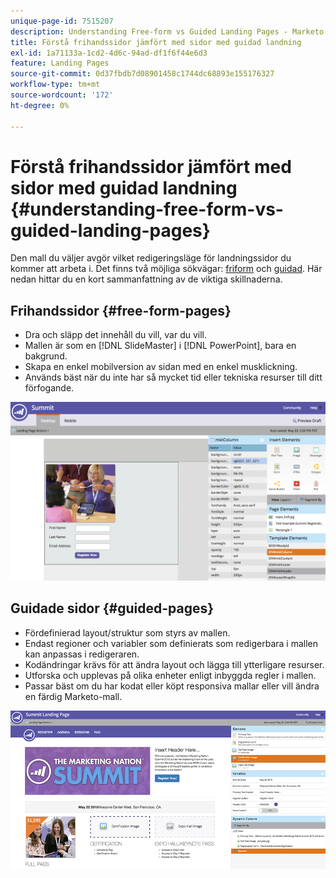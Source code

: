 ```yaml
---
unique-page-id: 7515207
description: Understanding Free-form vs Guided Landing Pages - Marketo Docs - Product Documentation
title: Förstå frihandssidor jämfört med sidor med guidad landning
exl-id: 1a71133a-1cd2-4d6c-94ad-df1f6f44e6d3
feature: Landing Pages
source-git-commit: 0d37fbdb7d08901458c1744dc68893e155176327
workflow-type: tm+mt
source-wordcount: '172'
ht-degree: 0%

---
```


# Förstå frihandssidor jämfört med sidor med guidad landning {#understanding-free-form-vs-guided-landing-pages}

Den mall du väljer avgör vilket redigeringsläge för landningssidor du kommer att arbeta i. Det finns två möjliga sökvägar: [friform](/help/marketo/product-docs/demand-generation/landing-pages/free-form-landing-pages/create-a-free-form-landing-page.md) och [guidad](/help/marketo/product-docs/demand-generation/landing-pages/guided-landing-pages/create-a-guided-landing-page.md). Här nedan hittar du en kort sammanfattning av de viktiga skillnaderna.

## Frihandssidor {#free-form-pages}

* Dra och släpp det innehåll du vill, var du vill.
* Mallen är som en [!DNL SlideMaster] i [!DNL PowerPoint], bara en bakgrund.
* Skapa en enkel mobilversion av sidan med en enkel musklickning.
* Används bäst när du inte har så mycket tid eller tekniska resurser till ditt förfogande.

![](assets/image2015-5-20-17-3a50-3a53.png)

## Guidade sidor {#guided-pages}

* Fördefinierad layout/struktur som styrs av mallen.
* Endast regioner och variabler som definierats som redigerbara i mallen kan anpassas i redigeraren.
* Kodändringar krävs för att ändra layout och lägga till ytterligare resurser.
* Utforska och upplevas på olika enheter enligt inbyggda regler i mallen.
* Passar bäst om du har kodat eller köpt responsiva mallar eller vill ändra en färdig Marketo-mall.

![](assets/two-1.png)
